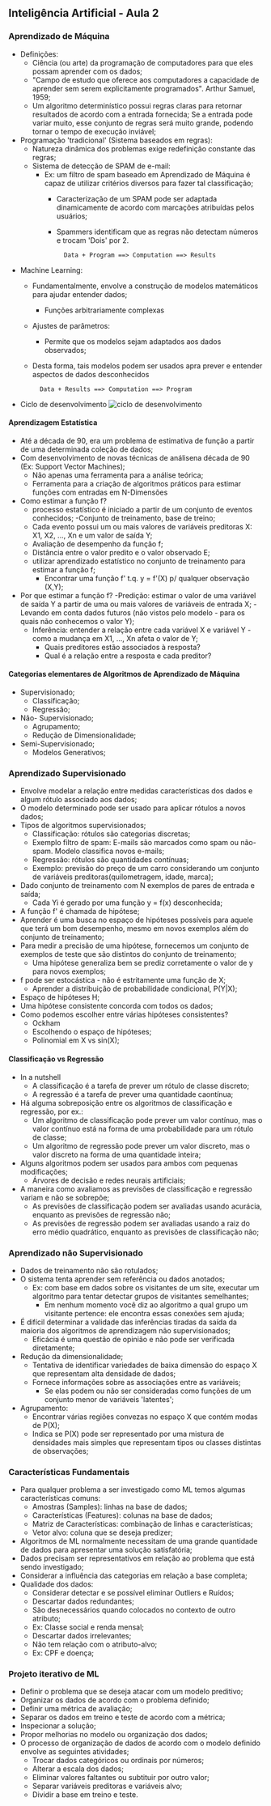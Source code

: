 ## Inteligência Artificial - Aula 2
### Aprendizado de Máquina
- Definições:
    - Ciência (ou arte) da programação de computadores para que eles possam aprender com os dados;
    - "Campo de estudo que oferece aos computadores a capacidade de aprender sem serem explicitamente programados". Arthur Samuel, 1959;
    - Um algoritmo determinístico possui regras claras para retornar resultados de acordo com a entrada fornecida;
    Se a entrada pode variar muito, esse conjunto de regras será muito grande, podendo tornar o tempo de execução inviável;
- Programação 'tradicional' (Sistema baseados em regras):
    - Natureza dinâmica dos problemas exige redefinição constante das regras;
    - Sistema de detecção de SPAM de e-mail:
        - Ex: um filtro de spam baseado em Aprendizado de Máquina é capaz de utilizar critérios diversos para fazer tal classificação;
            - Caracterização de um SPAM pode ser adaptada dinamicamente de acordo com marcações atribuídas pelos usuários;
            - Spammers identificam que as regras não detectam números e trocam 'Dois' por 2.

                    Data + Program ==> Computation ==> Results
- Machine Learning:
    - Fundamentalmente, envolve a construção de modelos matemáticos para ajudar entender dados;
        - Funções arbitrariamente complexas
    - Ajustes de parâmetros:
        - Permite que os modelos sejam adaptados aos dados observados;
    - Desta forma, tais modelos podem ser usados apra prever e entender aspectos de dados desconhecidos

            Data + Results ==> Computation ==> Program

- Ciclo de desenvolvimento
![ciclo de desenvolvimento](ciclo_desenv.png)

#### Aprendizagem Estatística
- Até a década de 90, era um problema de estimativa de função a partir de uma determinada coleção de dados;
- Com desenvolvimento de novas técnicas de análisena década de 90 (Ex: Support Vector Machines);
    - Não apenas uma ferramenta para a análise teórica;
    - Ferramenta para a criação de algoritmos práticos para estimar funções com entradas em N-Dimensões
- Como estimar a função f?
    -  processo estatístico é iniciado a partir de um conjunto de eventos conhecidos;
        -Conjunto de treinamento, base de treino;
    - Cada evento possui um ou mais valores de variáveis preditoras X: X1, X2, ..., Xn e um valor de saída Y;
    - Avaliação de desempenho da função f;
    - Distância entre o valor predito e o valor observado E;
    - utilizar aprendizado estatístico no conjunto de treinamento para estimar a função f;
        - Encontrar uma função f' t.q. y = f'(X) p/ qualquer observação (X,Y);
- Por que estimar a função f?
    -Predição: estimar o valor de uma variável de saída Y a partir de uma ou mais valores de variáveis de entrada X;
        - Levando em conta dados futuros (não vistos pelo modelo - para os quais não conhecemos o valor Y);
    - Inferência: entender a relação entre cada variável X e variável Y - como a mudança em X1, ..., Xn afeta o valor de Y;
        - Quais preditores estão associados à resposta?
        - Qual é a relação entre a resposta e cada preditor?

#### Categorias elementares de Algoritmos de Aprendizado de Máquina
- Supervisionado;
    - Classificação;
    - Regressão;
- Não- Supervisionado;
    - Agrupamento;
    - Redução de Dimensionalidade;
- Semi-Supervisionado;
    - Modelos Generativos;

### Aprendizado Supervisionado
- Envolve modelar a relação entre medidas características dos dados e algum rótulo associado aos dados;
- O modelo determinado pode ser usado para aplicar rótulos a novos dados;
- Tipos de algoritmos supervisionados;
    - Classificação: rótulos são categorias discretas;
    - Exemplo filtro de spam: E-mails são marcados como spam ou não-spam. Modelo classifica novos e-mails;
    - Regressão: rótulos são quantidades contínuas;
    - Exemplo: previsão do preço de um carro considerando um conjunto de variáveis preditoras(quilometragem, idade, marca);
- Dado conjunto de treinamento com N exemplos de pares de entrada e saída;
    - Cada Yi é gerado por uma função y = f(x) desconhecida;
- A função f' é chamada de hipótese;
- Aprender é uma busca no espaço de hipóteses possíveis para aquele que terá um bom desempenho, mesmo em novos exemplos além do conjunto de treinamento;
- Para medir a precisão de uma hipótese, fornecemos um conjunto de exemplos de teste que são distintos do conjunto de treinamento;
    - Uma hipótese generaliza bem se prediz corretamente o valor de y para novos exemplos;
- f pode ser estocástica - não é estritamente uma função de X;
    - Aprender a distribuição de probabilidade condicional, P(Y|X);
- Espaço de hipóteses H;
- Uma hipótese consistente concorda com todos os dados;
- Como podemos escolher entre várias hipóteses consistentes?
    - Ockham
    - Escolhendo o espaço de hipóteses;
    - Polinomial em X vs sin(X);

#### Classificação vs Regressão
- In a nutshell
    - A classificação é a tarefa de prever um rótulo de classe discreto;
    - A regressão é a tarefa de prever uma quantidade caontínua;
- Há alguma sobreposição entre os algoritmos de classificação e regressão, por ex.:
    - Um algoritmo de classificação pode prever um valor contínuo, mas o valor contínuo está na forma de uma probabilidade para um rótulo de classe;
    - Um algoritmo de regressão pode prever um valor discreto, mas o valor discreto na forma de uma quantidade inteira;
- Alguns algoritmos podem ser usados para ambos com pequenas modificações;
    - Árvores de decisão e redes neurais artificiais;
- A maneira como avaliamos as previsões de classificação e regressão variam e não se sobrepõe;
    - As previsões de classificação podem ser avaliadas usando acurácia, enquanto as previsões de regressão não;
    - As previsões de regressão podem ser avaliadas usando a raiz do erro médio quadrático, enquanto as previsões de classificação não;

### Aprendizado não Supervisionado
- Dados de treinamento não são rotulados;
- O sistema tenta aprender sem referência ou dados anotados;
    - Ex: com base em dados sobre os visitantes de um site, executar um algoritmo para tentar detectar grupos de visitantes semelhantes;
        - Em nenhum momento você diz ao algoritmo a qual grupo um visitante pertence: ele encontra essas conexões sem ajuda;
- É difícil determinar a validade das inferências tiradas da saída da maioria dos algoritmos de aprendizagem não supervisionados;
    - Eficácia é uma questão de opinião e não pode ser verificada diretamente;
- Redução da dimensionalidade;
    - Tentativa de identificar variedades de baixa dimensão do espaço X que representam alta densidade de dados;
    - Fornece informações sobre as associações entre as variáveis;
        - Se elas podem ou não ser consideradas como funções de um conjunto menor de variáveis 'latentes';
- Agrupamento:
    - Encontrar várias regiões convezas no espaço X que contém modas de P(X);
    - Indica se P(X) pode ser representado por uma mistura de densidades mais simples que representam tipos ou classes distintas de observações;

### Características Fundamentais
- Para qualquer problema a ser investigado como ML temos algumas características comuns:
    - Amostras (Samples): linhas na base de dados;
    - Características (Features): colunas na base de dados;
    - Matriz de Características: combinação de linhas e características;
    - Vetor alvo: coluna que se deseja predizer;
- Algoritmos de ML normalmente necessitam de uma grande quantidade de dados para apresentar uma solução satisfatória;
- Dados precisam ser representativos em relação ao problema que está sendo investigado;
- Considerar a influência das categorias em relação a base completa;
- Qualidade dos dados:
    - Considerar detectar e se possível eliminar Outliers e Ruídos;
    - Descartar dados redundantes;
    - São desnecessários quando colocados no contexto de outro atributo;
    - Ex: Classe social e renda mensal;
    - Descartar dados irrelevantes;
    - Não tem relação com o atributo-alvo;
    - Ex: CPF e doença;

### Projeto iterativo de ML
- Definir o problema que se deseja atacar com um modelo preditivo;
- Organizar os dados de acordo com o problema definido;
- Definir uma métrica de avaliação;
- Separar os dados em treino e teste de acordo com a métrica;
- Inspecionar a solução;
- Propor melhorias no modelo ou organização dos dados;
- O processo de organização de dados de acordo com o modelo definido envolve as seguintes atividades;
    - Trocar dados categóricos ou ordinais por números;
    - Alterar a escala dos dados;
    - Eliminar valores faltantes ou subtituir por outro valor;
    - Separar variáveis preditoras e variáveis alvo;
    - Dividir a base em treino e teste.
